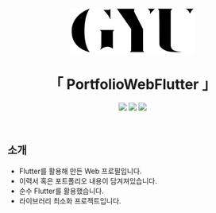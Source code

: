 <h1 align="center">
  <br/>
  <img src = "https://github.com/GiYeongUM/GiYeongUM/blob/main/PersonalLogo.svg" width = "250px" /><br/><br/>
   「 PortfolioWebFlutter 」
</h1>
<p align="center">
  <img src = "https://img.shields.io/badge/Language-Flutter-blue"> 
  <img src = "https://img.shields.io/badge/Language-Dart-green">
  <img src = "https://img.shields.io/badge/Environment-Web-Yellow">
</p>
<br/>

## 소개
- Flutter를 활용해 만든 Web 프로필입니다.
- 이력서 혹은 포트폴리오 내용이 담겨져있습니다.
- 순수 Flutter를 활용했습니다.
- 라이브러리 최소화 프로젝트입니다.
</br>



